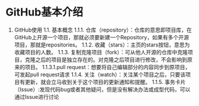 # GitHub基本介绍
1. GitHub使用
   1.1. 基本概念
   1.1.1. 仓库（repository）：仓库的意思即项目库，在GitHub上开源一个项目，那就必须要新建一个Repository，如果有多个开源项目，那就是repositories。
   1.1.2. 收藏（stars）：主页的stars按钮，意思为收藏项目的人数。
   1.1.3. 复制克隆项目（fork）：可从他人开源的仓库中克隆项目，克隆之后的项目是独立存在的。对克隆之后项目进行修改，不会影响到原来的项目。
   1.1.3.1.pull request：想要将自己编辑部分的内容同步到原项目，可发起pull request请求
   1.1.4. 关注（watch）：关注某个项目之后，只要该项目有更新，就会立马收到关于这个项目的更新通知和提醒。
   1.1.5. 事务卡片（Issue）:发现代码bug或者其他疑问，但是没有解决办法或成型代码，可以通过Issue进行讨论
